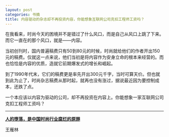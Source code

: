 ```yaml
---
layout: post
categories: 书摘
title: 内容驱动的杂志却不再投资内容，你能想象互联网公司克扣工程师工资吗？
---
```


在我看来，时尚今天的困境并不是错过了什么风口，而是自己从风口上跳了下来。而它一直在的那个风口，就是——内容。

当初创刊时，国内普遍稿费只有50到80元的时候，时尚就给他们的作者开出150元的稿费。仅就这一点来说，他们当初是将内容作为安身立命的根本来经营的。而也恰恰是内容的优质，造就它前期爆发式的增长和崛起。

到了1990年代末，它们的稿费更是率先开出300元千字，当时可算天价。但也就到此为止了，时尚杂志稿费从那时起，就再也没有涨过，据说最近因为要控制成本，还跌了点。

一个本应该以内容为驱动的公司，却不再投资在内容上。你能想象一家互联网公司克扣工程师工资吗？

---

**[人的堕落，是中国时尚行业腐烂的原罪](https://mp.weixin.qq.com/s/pd-gxY4A_0t1DOqTfupjgw)**

王雁林